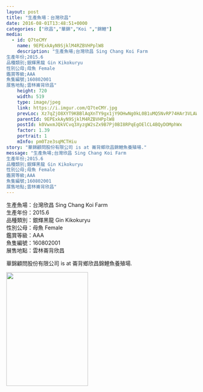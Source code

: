 ```yaml
---
layout: post
title: "生產魚場：台灣欣昌" 
date: 2016-08-01T13:48:51+0000 
categories: ["欣昌","華錦","Koi ","錦鯉"] 
media:
  - id: Q7teCMY
    name: 9EPExkAyN9SjklM4RZBVHPplW8
    description: "生產魚場;台灣欣昌 Sing Chang Koi Farm
生產年份;2015.6
品種類別;銀輝黑龍 Gin Kikokuryu
性別公母;母魚 Female
鑑賞等級;AAA
魚隻編號;160802001
展售地點;雲林崙背欣昌"   
    height: 720
    width: 519
    type: image/jpeg
    link: https://i.imgur.com/Q7teCMY.jpg
    prevLoc: Xz7qZjO8XYT9KBBlAqXnTY9gx1jY9OHwNg0kL0B1uMQ5NvRP74HAr3VLAWAvILn2mlOQzyIRo7A4P193U3MEQppoxLS5J88OyA93TA1YrzXRNZHY0rkQjG28sAzLNGPx69fRP5GpgZnNSY90lZoVQwSjnRQoANg3TYVJm8ggRxfNMrx6J00wSgv7pGg7kzS1GGG3vM47sXEn66klRkFln4QvgE00c5LgwVvg34s5G5MAPmNlhxpVqPQV1AFzmYgZJBvq
    parentId: 9EPExkAyN9SjklM4RZBVHPplW8
    postId: k0VwxmJQkVCvq3XyzgW2sZx9B7Pj0BI8RPqEgOElCL4BQyDOMphWx
    factor: 1.39
    portrait: 1
    mInfo: pm0Tze3sqMCTHiu
story: "華錦顧問股份有限公司 is at 崙背鄉欣昌錦鯉魚養殖場."  
message: "生產魚場;台灣欣昌 Sing Chang Koi Farm  
生產年份;2015.6  
品種類別;銀輝黑龍 Gin Kikokuryu  
性別公母;母魚 Female  
鑑賞等級;AAA  
魚隻編號;160802001  
展售地點;雲林崙背欣昌"
---
```


生產魚場：台灣欣昌 Sing Chang Koi Farm  
生產年份：2015.6  
品種類別：銀輝黑龍 Gin Kikokuryu  
性別公母：母魚 Female  
鑑賞等級：AAA  
魚隻編號：160802001  
展售地點：雲林崙背欣昌
 
 
[//]: #story:
華錦顧問股份有限公司 is at 崙背鄉欣昌錦鯉魚養殖場.


[//]: #media:  
<a href="https://i.imgur.com/Q7teCMY.jpg"><img src="https://i.imgur.com/Q7teCMY.jpg" height="300" width="216" /></a> 
 
